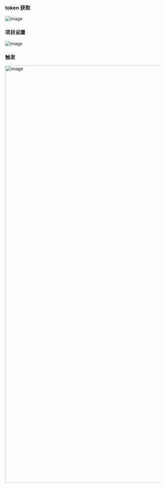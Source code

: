 
### token 获取
![image](https://github.com/itxve/midjourney-channel-on-github/assets/33005087/d48f932b-11fc-48c2-a42c-c1fef7a8b4d0)
### 项目设置
![image](https://github.com/itxve/midjourney-channel-on-github/assets/33005087/4652e780-50a1-49b2-a4ba-1b190c939ea7)
### 触发  
<img width="1359" alt="image" src="https://github.com/itxve/midjourney-channel-on-github/assets/33005087/e81dde0e-b8c0-4851-81fc-7b5c400e53f3">
